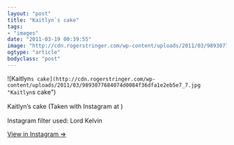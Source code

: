 ```yaml
---
layout: "post"
title: "Kaitlyn`s cake"
tags: 
- "images"
date: "2011-03-19 00:39:55"
image: "http://cdn.rogerstringer.com/wp-content/uploads/2011/03/9893077684074d0084f36dfa1e2eb5e7_7.jpg"
ogtype: "article"
bodyclass: "post"
---
```


![Kaitlyn`s cake](http://cdn.rogerstringer.com/wp-content/uploads/2011/03/9893077684074d0084f36dfa1e2eb5e7_7.jpg "Kaitlyn`s cake")

<span style="line-height: 1.5em;">Kaitlyn’s cake (Taken with Instagram at )</span>

Instagram filter used: Lord Kelvin

[View in Instagram ⇒](http://instagr.am/p/CV6nx/)